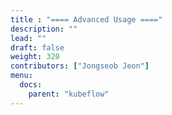 ```yaml
---
title : "==== Advanced Usage ===="
description: ""
lead: ""
draft: false
weight: 320
contributors: ["Jongseob Jeon"]
menu:
  docs:
    parent: "kubeflow"
---
```

